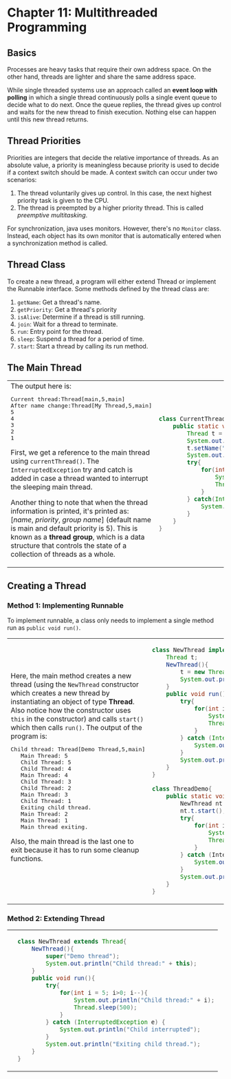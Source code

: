 # Chapter 11: Multithreaded Programming

## Basics
Processes are heavy tasks that require their own address space. On the other hand, threads are lighter and share the same address space. 

While single threaded systems use an approach called an **event loop with polling** in which a single thread continuously polls a single event queue to decide what to do next. Once the queue replies, the thread gives up control and waits for the new thread to finish execution. Nothing else can happen until this new thread returns.

## Thread Priorities
Priorities are integers that decide the relative importance of threads. As an absolute value, a priority is meaningless because priority is used to decide if a context switch should be made. A context switch can occur under two scenarios:

1. The thread voluntarily gives up control. In this case, the next highest priority task is given to the CPU.
2. The thread is preempted by a higher priority thread. This is called *preemptive multitasking*.

For synchronization, java uses monitors. However, there's no `Monitor` class. Instead, each object has its own monitor that is automatically entered when a synchronization method is called.

## Thread Class
To create a new thread, a program will either extend Thread or implement the Runnable interface. Some methods defined by the thread class are:

1. `getName`: Get a thread's name.
2. `getPriority`: Get a thread's priority
3. `isAlive`: Determine if a thread is still running.
4. `join`: Wait for a thread to terminate.
5. `run`: Entry point for the thread.
6. `sleep`: Suspend a thread for a period of time.
7. `start`: Start a thread by calling its run method.

## The Main Thread

<table>
<tr>
<td>
The output here is:
<pre>
Current thread:Thread[main,5,main]
After name change:Thread[My Thread,5,main]
5
4
3
2
1
</pre>

First, we get a reference to the main thread using <code>currentThread()</code>. The <code>InterruptedException</code> try and catch is added in case a thread wanted to interrupt the sleeping main thread. 

Another thing to note that when the thread information is printed, it's printed as: [<i>name</i>, <i>priority</i>, <i>group name</i>] (default name is main and default priority is 5). This is known as a **thread group**, which is a data structure that controls the state of a collection of threads as a whole.
</td>
<td>

```java
class CurrentThreadDemo{
    public static void main(String[] args){
        Thread t = Thread.currentThread();
        System.out.println("Current thread:" + t);
        t.setName("My Thread");
        System.out.println("After name change:" + t);
        try{
            for(int n=5;n>0;n--){
                System.out.println(n);
                Thread.sleep(1000);
            }
        } catch(InterruptedException e){
            System.out.println("Main thread interrupted");
        }
    }
}
```

</td>
</tr>
</table>

## Creating a Thread

### Method 1: Implementing Runnable
To implement runnable, a class only needs to implement a single method run as `public void run()`. 

<table>
<tr>
<td>
Here, the main method creates a new thread (using the <code>NewThread</code> constructor which creates a new thread by instantiating an object of type <b>Thread</b>. Also notice how the constructor uses <code>this</code> in the constructor) and calls <code>start()</code> which then calls <code>run()</code>. The output of the program is:

<pre>
Child thread: Thread[Demo Thread,5,main]
   Main Thread: 5
   Child Thread: 5
   Child Thread: 4
   Main Thread: 4
   Child Thread: 3
   Child Thread: 2
   Main Thread: 3
   Child Thread: 1
   Exiting child thread.
   Main Thread: 2
   Main Thread: 1
   Main thread exiting.
</pre>

Also, the main thread is the last one to exit because it has to run some cleanup functions.
</td>
<td>

```java
class NewThread implements Runnable{
    Thread t;
    NewThread(){
        t = new Thread(this, "Demo thread");
        System.out.println("Child thread:" + t);
    }
    public void run(){
        try{
            for(int i=5; i>0;i--){
                System.out.println("Child thread: " + i);
                Thread.sleep(500);
            }
        } catch (InterruptedException e){
            System.out.println("Child interrupted");
        }
        System.out.println("Exiting child thread");
    }
}

class ThreadDemo{
    public static void main(String[] args){
        NewThread nt = new NewThread();
        nt.t.start();
        try{
            for(int i=5; i>0;i--){
                System.out.println("Main thread:"+ i);
                Thread.sleep(1000);
            } 
        } catch (InterrtuptedException e){
            System.out.println("Main thread interrupted.");
        }
        System.out.println("Main thread exiting");
    }
}
```
</td>
</tr>
</table>

### Method 2: Extending Thread
<table>
<tr>
<td>

</td>
<td>

```java
class NewThread extends Thread{
    NewThread(){
        super("Demo thread");
        System.out.println("Child thread:" + this);
    }
    public void run(){
        try{
            for(int i = 5; i>0; i--){
                System.out.println("Child thread:" + i);
                Thread.sleep(500);
            }
        } catch (InterruptedException e) {
            System.out.println("Child interrupted");
        }
        System.out.println("Exiting child thread.");
    }
}
```
</td>
</tr>
</table>